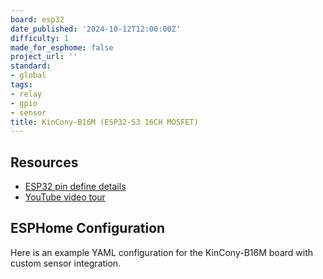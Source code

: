 ```yaml
---
board: esp32
date_published: '2024-10-12T12:00:00Z'
difficulty: 1
made_for_esphome: false
project_url: ''
standard:
- global
tags:
- relay
- gpio
- sensor
title: KinCony-B16M (ESP32-S3 16CH MOSFET)
---
```


## Resources

- [ESP32 pin define details](https://www.kincony.com/forum/showthread.php?tid=6781)
- [YouTube video tour](https://youtu.be/yui05vCePmg)

## ESPHome Configuration

Here is an example YAML configuration for the KinCony-B16M board with custom sensor integration.